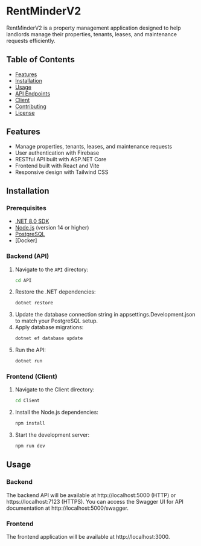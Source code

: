 # RentMinderV2

RentMinderV2 is a property management application designed to help landlords manage their properties, tenants, leases, and maintenance requests efficiently.

## Table of Contents

- [Features](#features)
- [Installation](#installation)
- [Usage](#usage)
- [API Endpoints](#api-endpoints)
- [Client](#client)
- [Contributing](#contributing)
- [License](#license)

## Features

- Manage properties, tenants, leases, and maintenance requests
- User authentication with Firebase
- RESTful API built with ASP.NET Core
- Frontend built with React and Vite
- Responsive design with Tailwind CSS

## Installation

### Prerequisites

- [.NET 8.0 SDK](https://dotnet.microsoft.com/download/dotnet/8.0)
- [Node.js](https://nodejs.org/) (version 14 or higher)
- [PostgreSQL](https://www.postgresql.org/)
- [Docker]
  

### Backend (API)

1. Navigate to the `API` directory:
   ```sh
   cd API
   ```
2. Restore the .NET dependencies:
   ```sh
   dotnet restore
   ```
3. Update the database connection string in appsettings.Development.json to match your PostgreSQL setup.
4. Apply database migrations:
   ```sh
   dotnet ef database update
   ```
5. Run the API:
   ```sh
   dotnet run
   ```

### Frontend (Client)

1. Navigate to the Client directory:
   ```sh
   cd Client
   ```
2. Install the Node.js dependencies:
   ```sh
   npm install
   ```
3. Start the development server:
   ```sh
   npm run dev
   ```


## Usage
### Backend
The backend API will be available at http://localhost:5000 (HTTP) or https://localhost:7123 (HTTPS). You can access the Swagger UI for API documentation at http://localhost:5000/swagger.

### Frontend
The frontend application will be available at http://localhost:3000.

   
